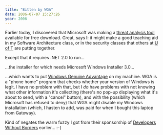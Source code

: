```yaml
---
title: "Bitten by WGA"
date: 2006-07-07 15:27:26
year: 2006
---
```

Earlier today, I discovered that Microsoft was making a <a href="http://www.microsoft.com/downloads/details.aspx?FamilyID=334ad466-8b53-4440-8ff0-6ac8142d9198">threat analysis tool</a> available for free download. Great, says I: it might make a good teaching aid in my Software Architecture class, or in the security classes that others at <a href="http://www.cs.utoronto.ca">U of T</a> are putting together.

Except that it requires .NET 2.0 to run…

…the installer for which needs Microsoft Windows Installer 3.0…

…which wants to put <a href="http://en.wikipedia.org/wiki/Windows_Genuine_Advantage">Windows Genuine Advantage</a> on my machine. WGA is a "phone home" program that checks whether your version of Windows is legit.  I have no problem with that, but I <em>do</em> have problems with not knowing what other information it's collecting (there's no pop-up displaying what it's about to send, with a "cancel" button), and with the possibility (which Microsoft has refused to deny) that WGA might disable my Windows installation (which, I hasten to add, was paid for when I bought this laptop from Gateway).

Kind of negates the warm fuzzy I got from their sponsorship of <a href="http://www.developwithoutborders.com/">Developers Without Borders</a> earlier… :-(
